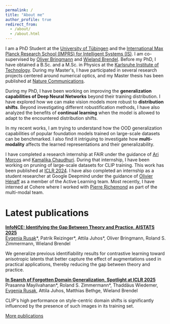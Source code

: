 ```yaml
---
permalink: /
title: "About me"
author_profile: true
redirect_from: 
  - /about/
  - /about.html
---
```

I am a PhD Student at the [University of Tübingen](https://uni-tuebingen.de/en/) and the [International Max Planck Research School (IMPRS) for Intelligent Systems (IS)](https://imprs.is.mpg.de/). I am co-supervised by [Oliver Bringmann](https://www.embedded.uni-tuebingen.de/team/oliver-bringmann/) and [Wieland Brendel](https://brendel-group.github.io/). Before my PhD, I have obtained a B.Sc. and a M.Sc. in Physics at the [Karlsruhe Institute of Technology](https://www.kit.edu/english/index.php). During my Master's, I have participated in several research projects centered around numerical optics, and my Master thesis has been published at [Nature Communications](https://www.nature.com/articles/s41467-019-13748-4).

During my PhD, I have been working on improving the **generalization capabilities of Deep Neural Networks** beyond their training distribution. I have explored how we can make vision models more robust to **distribution shifts**. Beyond investigating different robustification methods, I have also analyzed the benefits of **continual learning** when the model is allowed to adapt to the encountered distribution shifts.

In my recent works, I am trying to understand how the OOD generalization capabilities of popular foundation models trained on large-scale datasets can be benchmarked. I also find it intriguing to investigate how **multi-modality** affects the learned representations and their generalizability.

I have completed a research internship at FAIR under the guidance of [Ari Morcos](https://www.arimorcos.com/) and [Kamalika Chaudhuri](https://cseweb.ucsd.edu/~kamalika/). During that internship, I have been working on pruning of large-scale datasets for CLIP training. This work has been published at [ICLR 2024](https://openreview.net/forum?id=CtOA9aN8fr). I have also completed an internship as a student researcher at Google Deepmind under the guidance of [Olivier Hénaff](https://www.olivierhenaff.com/) as a member of the Active Learning team. Most recently, I have interned at Cohere where I worked with [Pierre Richemond](https://scholar.google.com/citations?user=cw_TpTcAAAAJ&hl=fr) as part of the multi-modal team.

Latest publications
======

[**InfoNCE: Identifying the Gap Between Theory and Practice, AISTATS 2025**](https://openreview.net/forum?id=6ufuJl2XyE)\
<ins>Evgenia Rusak</ins>\*, Patrik Reizinger\*, Attila Juhos\*, Oliver Bringmann, Roland S. Zimmermann, Wieland Brendel

We generalize previous identifiability results for contrastive learning toward anisotropic latents that better capture the effect of augmentations used in practical applications, thereby reducing the gap between theory and practice.

[**In Search of Forgotten Domain Generalization, Spotlight at ICLR 2025**](https://openreview.net/forum?id=Fk3eod9aaD)\
Prasanna Mayilvahanan\*, Roland S. Zimmermann\*, Thaddäus Wiedemer, <ins>Evgenia Rusak</ins>, Attila Juhos, Matthias Bethge, Wieland Brendel

CLIP's high performance on style-centric domain shifts is significantly influenced by the presence of such images in its training set.

[More publications](https://evgeniarusak.github.io/publications)



